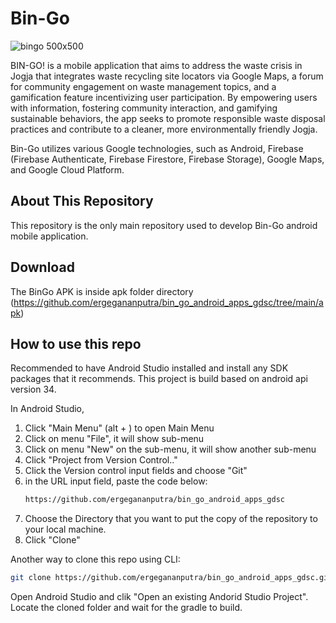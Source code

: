 # Bin-Go
![bingo 500x500](https://github.com/ergegananputra/bin_go_android_apps_gdsc/assets/126530940/8b0d3f22-dd6d-4103-942d-82e5e6c01a12)

BIN-GO! is a mobile application  that aims to address the waste crisis in Jogja that integrates waste recycling site locators via Google Maps, a forum for community engagement on waste management topics, and a gamification feature incentivizing user participation. By empowering users with information, fostering community interaction, and gamifying sustainable behaviors, the app seeks to promote responsible waste disposal practices and contribute to a cleaner, more environmentally friendly Jogja.

Bin-Go utilizes various Google technologies, such as Android, Firebase (Firebase Authenticate, Firebase Firestore, Firebase Storage), Google Maps, and Google Cloud Platform.

## About This Repository
This repository is the only main repository used to develop Bin-Go android mobile application.

## Download
The BinGo APK is inside apk folder directory (https://github.com/ergegananputra/bin_go_android_apps_gdsc/tree/main/apk)

## How to use this repo
Recommended to have Android Studio installed and install any SDK packages that it recommends.
This project is build based on android api version 34.

In Android Studio,
1. Click "Main Menu" (alt + \) to open Main Menu
2. Click on menu "File", it will show sub-menu
3. Click on menu "New" on the sub-menu, it will show another sub-menu
4. Click "Project from Version Control.."
5. Click the Version control input fields and choose "Git"
6. in the URL input field, paste the code below:
   ```bash
   https://github.com/ergegananputra/bin_go_android_apps_gdsc
   ```
7. Choose the Directory that you want to put the copy of the repository to your local machine.
8. Click "Clone"


Another way to clone this repo using CLI:
```bash
git clone https://github.com/ergegananputra/bin_go_android_apps_gdsc.git
```

Open Android Studio and clik "Open an existing Andorid Studio Project".
Locate the cloned folder and wait for the gradle to build.
